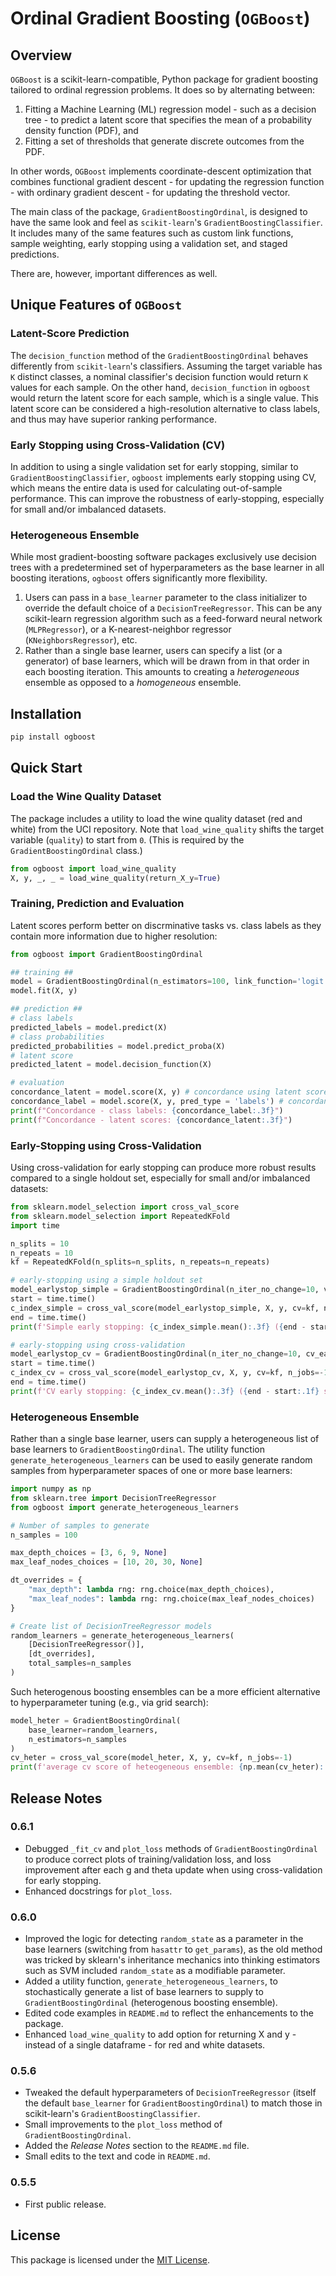 # Ordinal Gradient Boosting (`OGBoost`)

## Overview

`OGBoost` is a scikit-learn-compatible, Python package for gradient boosting tailored to ordinal regression problems. It does so by alternating between:
1. Fitting a Machine Learning (ML) regression model - such as a decision tree - to predict a latent score that specifies the mean of a probability density function (PDF), and 
1. Fitting a set of thresholds that generate discrete outcomes from the PDF.

In other words, `OGBoost` implements coordinate-descent optimization that combines functional gradient descent - for updating the regression function - with ordinary gradient descent - for updating the threshold vector.

The main class of the package, `GradientBoostingOrdinal`, is designed to have the same look and feel as `scikit-learn`'s `GradientBoostingClassifier`. It includes many of the same features such as custom link functions, sample weighting, early stopping using a validation set, and staged predictions.

There are, however, important differences as well.

## Unique Features of `OGBoost`

### Latent-Score Prediction

The `decision_function` method of the `GradientBoostingOrdinal` behaves differently from `scikit-learn`'s classifiers. Assuming the target variable has `K` distinct classes, a nominal classifier's decision function would return `K` values for each sample. On the other hand, `decision_function` in `ogboost` would return the latent score for each sample, which is a single value. This latent score can be considered a high-resolution alternative to class labels, and thus may have superior ranking performance.

### Early Stopping using Cross-Validation (CV)

In addition to using a single validation set for early stopping, similar to `GradientBoostingClassifier`, `ogboost` implements early stopping using CV, which means the entire data is used for calculating out-of-sample performance. This can improve the robustness of early-stopping, especially for small and/or imbalanced datasets.

### Heterogeneous Ensemble

While most gradient-boosting software packages exclusively use decision trees with a predetermined set of hyperparameters as the base learner in all boosting iterations, `ogboost` offers significantly more flexibility.

1. Users can pass in a `base_learner` parameter to the class initializer to override the default choice of a `DecisionTreeRegressor`. This can be any scikit-learn regression algorithm such as a feed-forward neural network (`MLPRegressor`), or a K-nearest-neighbor regressor (`KNeighborsRegressor`), etc.
1. Rather than a single base learner, users can specify a list (or a generator) of base learners, which will be drawn from in that order in each boosting iteration. This amounts to creating a *heterogeneous* ensemble as opposed to a *homogeneous* ensemble.

## Installation
```bash
pip install ogboost
```

## Quick Start
### Load the Wine Quality Dataset
The package includes a utility to load the wine quality dataset (red and white) from the UCI repository. Note that `load_wine_quality` shifts the target variable (`quality`) to start from `0`. (This is required by the `GradientBoostingOrdinal` class.)

```python
from ogboost import load_wine_quality
X, y, _, _ = load_wine_quality(return_X_y=True)
```

### Training, Prediction and Evaluation
Latent scores perform better on discrminative tasks vs. class labels as they contain more information due to higher resolution:
```python
from ogboost import GradientBoostingOrdinal

## training ##
model = GradientBoostingOrdinal(n_estimators=100, link_function='logit', verbose=1)
model.fit(X, y)

## prediction ##
# class labels
predicted_labels = model.predict(X)
# class probabilities
predicted_probabilities = model.predict_proba(X)
# latent score
predicted_latent = model.decision_function(X)

# evaluation
concordance_latent = model.score(X, y) # concordance using latent scores
concordance_label = model.score(X, y, pred_type = 'labels') # concordance using class labels
print(f"Concordance - class labels: {concordance_label:.3f}")
print(f"Concordance - latent scores: {concordance_latent:.3f}")
```

### Early-Stopping using Cross-Validation
Using cross-validation for early stopping can produce more robust results compared to a single holdout set, especially for small and/or imbalanced datasets:
```python
from sklearn.model_selection import cross_val_score
from sklearn.model_selection import RepeatedKFold
import time

n_splits = 10
n_repeats = 10
kf = RepeatedKFold(n_splits=n_splits, n_repeats=n_repeats)

# early-stopping using a simple holdout set
model_earlystop_simple = GradientBoostingOrdinal(n_iter_no_change=10, validation_fraction=0.2)
start = time.time()
c_index_simple = cross_val_score(model_earlystop_simple, X, y, cv=kf, n_jobs=-1)
end = time.time()
print(f'Simple early stopping: {c_index_simple.mean():.3f} ({end - start:.1f} seconds)')

# early-stopping using cross-validation
model_earlystop_cv = GradientBoostingOrdinal(n_iter_no_change=10, cv_early_stopping_splits=5)
start = time.time()
c_index_cv = cross_val_score(model_earlystop_cv, X, y, cv=kf, n_jobs=-1)
end = time.time()
print(f'CV early stopping: {c_index_cv.mean():.3f} ({end - start:.1f} seconds)')
```

### Heterogeneous Ensemble

Rather than a single base learner, users can supply a heterogeneous list of base learners to ```GradientBoostingOrdinal```. The utility function ```generate_heterogeneous_learners``` can be used to easily generate random samples from hyperparameter spaces of one or more base learners:
```python
import numpy as np
from sklearn.tree import DecisionTreeRegressor
from ogboost import generate_heterogeneous_learners

# Number of samples to generate
n_samples = 100

max_depth_choices = [3, 6, 9, None]
max_leaf_nodes_choices = [10, 20, 30, None]

dt_overrides = {
    "max_depth": lambda rng: rng.choice(max_depth_choices),
    "max_leaf_nodes": lambda rng: rng.choice(max_leaf_nodes_choices)
}

# Create list of DecisionTreeRegressor models
random_learners = generate_heterogeneous_learners(
    [DecisionTreeRegressor()], 
    [dt_overrides], 
    total_samples=n_samples
)
```
Such heterogenous boosting ensembles can be a more efficient alternative to hyperparameter tuning (e.g., via grid search):
```python
model_heter = GradientBoostingOrdinal(
    base_learner=random_learners,
    n_estimators=n_samples
)
cv_heter = cross_val_score(model_heter, X, y, cv=kf, n_jobs=-1)
print(f'average cv score of heteogeneous ensemble: {np.mean(cv_heter):.3f}')
```

## Release Notes

### 0.6.1

- Debugged ```_fit_cv``` and ```plot_loss``` methods of ```GradientBoostingOrdinal``` to produce correct plots of training/validation loss, and loss improvement after each g and theta update when using cross-validation for early stopping.
- Enhanced docstrings for ```plot_loss```.

### 0.6.0

- Improved the logic for detecting ```random_state``` as a parameter in the base learners (switching from ```hasattr``` to ```get_params```), as the old method was tricked by sklearn's inheritance mechanics into thinking estimators such as SVM included ```random_state``` as a modifiable parameter.
- Added a utility function, ```generate_heterogeneous_learners```, to stochastically generate a list of base learners to supply to ```GradientBoostingOrdinal``` (heterogenous boosting ensemble).
- Edited code examples in ```README.md``` to reflect the enhancements to the package.
- Enhanced ```load_wine_quality``` to add option for returning X and y - instead of a single dataframe - for red and white datasets.

### 0.5.6

- Tweaked the default hyperparameters of ```DecisionTreeRegressor``` (itself the default ```base_learner``` for ```GradientBoostingOrdinal```) to match those in scikit-learn's ```GradientBoostingClassifier```.
- Small improvements to the ```plot_loss``` method of ```GradientBoostingOrdinal```.
- Added the *Release Notes* section to the ```README.md``` file.
- Small edits to the text and code in ```README.md```.

### 0.5.5

- First public release. 

## License
This package is licensed under the [MIT License](./LICENSE).